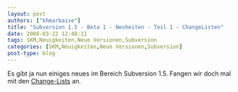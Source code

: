 ```yaml
---
layout: post
authors: ["khmarbaise"]
title: "Subversion 1.5 - Beta 1 - Neuheiten - Teil 1 - ChangeListen"
date: 2008-03-22 12:48:11
tags: SKM,Neuigkeiten,Neue Versionen,Subversion
categories: [SKM,Neuigkeiten,Neue Versionen,Subversion]
post-type: blog
---
```

Es gibt ja nun einiges neues im Bereich Subversion 1.5. Fangen wir doch mal mit den <a href="http://svn.collab.net/viewvc/*checkout*/svn/trunk/www/svn_1.5_releasenotes.html?revision=30008#changelists"  title="Change Listen">Change-Lists</a> an.
